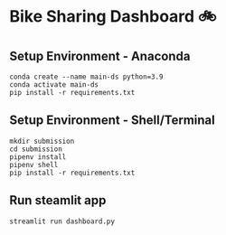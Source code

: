 # Bike Sharing Dashboard 🚲

## Setup Environment - Anaconda
```
conda create --name main-ds python=3.9
conda activate main-ds
pip install -r requirements.txt
```
## Setup Environment - Shell/Terminal
```
mkdir submission
cd submission
pipenv install
pipenv shell
pip install -r requirements.txt
```

## Run steamlit app
```
streamlit run dashboard.py
```